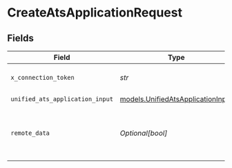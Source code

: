 # CreateAtsApplicationRequest


## Fields

| Field                                                                        | Type                                                                         | Required                                                                     | Description                                                                  |
| ---------------------------------------------------------------------------- | ---------------------------------------------------------------------------- | ---------------------------------------------------------------------------- | ---------------------------------------------------------------------------- |
| `x_connection_token`                                                         | *str*                                                                        | :heavy_check_mark:                                                           | The connection token                                                         |
| `unified_ats_application_input`                                              | [models.UnifiedAtsApplicationInput](../models/unifiedatsapplicationinput.md) | :heavy_check_mark:                                                           | N/A                                                                          |
| `remote_data`                                                                | *Optional[bool]*                                                             | :heavy_minus_sign:                                                           | Set to true to include data from the original Ats software.                  |
